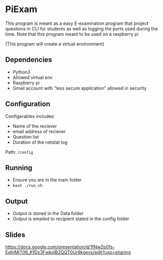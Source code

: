 # PiExam

This program is meant as a easy E-examination program that project questions in CLI for students as well as logging the ports used during the time. Note that this program meant to be used on a raspberry pi 

(This program will create a virtual environment)

## Dependencies
- Python3
- Allowed virtual env
- Raspberry pi
- Gmail account with "less secure application" allowed in security

## Configuration

Configerables includes:
- Name of the reciever
- email address of reciever
- Question list
- Duration of the netstat log

Path: `/config`

## Running
- Ensure you are in the main folder
- `bash ./run.sh`

## Output
- Output is stored in the Data folder
- Output is emailed to recipient stated in the config folder

## Slides
https://docs.google.com/presentation/d/1fNwZp0fs-EqhiMIT06_KfDz3FwkolBZQQT0Ur6kgevs/edit?usp=sharing
